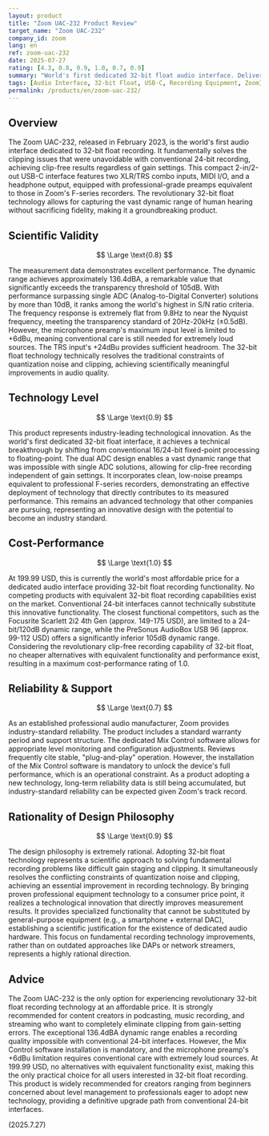 ```yaml
---
layout: product
title: "Zoom UAC-232 Product Review"
target_name: "Zoom UAC-232"
company_id: zoom
lang: en
ref: zoom-uac-232
date: 2025-07-27
rating: [4.3, 0.8, 0.9, 1.0, 0.7, 0.9]
summary: "World's first dedicated 32-bit float audio interface. Delivers exceptional 136.4dBA dynamic range and innovative clip-free recording technology at 199.99 USD. No cheaper alternatives exist with equivalent functionality, achieving a maximum cost-performance rating."
tags: [Audio Interface, 32-bit Float, USB-C, Recording Equipment, Zoom]
permalink: /products/en/zoom-uac-232/
---
```


## Overview

The Zoom UAC-232, released in February 2023, is the world's first audio interface dedicated to 32-bit float recording. It fundamentally solves the clipping issues that were unavoidable with conventional 24-bit recording, achieving clip-free results regardless of gain settings. This compact 2-in/2-out USB-C interface features two XLR/TRS combo inputs, MIDI I/O, and a headphone output, equipped with professional-grade preamps equivalent to those in Zoom's F-series recorders. The revolutionary 32-bit float technology allows for capturing the vast dynamic range of human hearing without sacrificing fidelity, making it a groundbreaking product.

## Scientific Validity

$$ \Large \text{0.8} $$

The measurement data demonstrates excellent performance. The dynamic range achieves approximately 136.4dBA, a remarkable value that significantly exceeds the transparency threshold of 105dB. With performance surpassing single ADC (Analog-to-Digital Converter) solutions by more than 10dB, it ranks among the world's highest in S/N ratio criteria. The frequency response is extremely flat from 9.8Hz to near the Nyquist frequency, meeting the transparency standard of 20Hz-20kHz (±0.5dB). However, the microphone preamp's maximum input level is limited to +6dBu, meaning conventional care is still needed for extremely loud sources. The TRS input's +24dBu provides sufficient headroom. The 32-bit float technology technically resolves the traditional constraints of quantization noise and clipping, achieving scientifically meaningful improvements in audio quality.

## Technology Level

$$ \Large \text{0.9} $$

This product represents industry-leading technological innovation. As the world's first dedicated 32-bit float interface, it achieves a technical breakthrough by shifting from conventional 16/24-bit fixed-point processing to floating-point. The dual ADC design enables a vast dynamic range that was impossible with single ADC solutions, allowing for clip-free recording independent of gain settings. It incorporates clean, low-noise preamps equivalent to professional F-series recorders, demonstrating an effective deployment of technology that directly contributes to its measured performance. This remains an advanced technology that other companies are pursuing, representing an innovative design with the potential to become an industry standard.

## Cost-Performance

$$ \Large \text{1.0} $$

At 199.99 USD, this is currently the world's most affordable price for a dedicated audio interface providing 32-bit float recording functionality. No competing products with equivalent 32-bit float recording capabilities exist on the market. Conventional 24-bit interfaces cannot technically substitute this innovative functionality. The closest functional competitors, such as the Focusrite Scarlett 2i2 4th Gen (approx. 149-175 USD), are limited to a 24-bit/120dB dynamic range, while the PreSonus AudioBox USB 96 (approx. 99-112 USD) offers a significantly inferior 105dB dynamic range. Considering the revolutionary clip-free recording capability of 32-bit float, no cheaper alternatives with equivalent functionality and performance exist, resulting in a maximum cost-performance rating of 1.0.

## Reliability & Support

$$ \Large \text{0.7} $$

As an established professional audio manufacturer, Zoom provides industry-standard reliability. The product includes a standard warranty period and support structure. The dedicated Mix Control software allows for appropriate level monitoring and configuration adjustments. Reviews frequently cite stable, "plug-and-play" operation. However, the installation of the Mix Control software is mandatory to unlock the device's full performance, which is an operational constraint. As a product adopting a new technology, long-term reliability data is still being accumulated, but industry-standard reliability can be expected given Zoom's track record.

## Rationality of Design Philosophy

$$ \Large \text{0.9} $$

The design philosophy is extremely rational. Adopting 32-bit float technology represents a scientific approach to solving fundamental recording problems like difficult gain staging and clipping. It simultaneously resolves the conflicting constraints of quantization noise and clipping, achieving an essential improvement in recording technology. By bringing proven professional equipment technology to a consumer price point, it realizes a technological innovation that directly improves measurement results. It provides specialized functionality that cannot be substituted by general-purpose equipment (e.g., a smartphone + external DAC), establishing a scientific justification for the existence of dedicated audio hardware. This focus on fundamental recording technology improvements, rather than on outdated approaches like DAPs or network streamers, represents a highly rational direction.

## Advice

The Zoom UAC-232 is the only option for experiencing revolutionary 32-bit float recording technology at an affordable price. It is strongly recommended for content creators in podcasting, music recording, and streaming who want to completely eliminate clipping from gain-setting errors. The exceptional 136.4dBA dynamic range enables a recording quality impossible with conventional 24-bit interfaces. However, the Mix Control software installation is mandatory, and the microphone preamp's +6dBu limitation requires conventional care with extremely loud sources. At 199.99 USD, no alternatives with equivalent functionality exist, making this the only practical choice for all users interested in 32-bit float recording. This product is widely recommended for creators ranging from beginners concerned about level management to professionals eager to adopt new technology, providing a definitive upgrade path from conventional 24-bit interfaces.

(2025.7.27)
